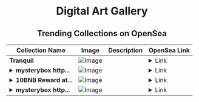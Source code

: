 <div align="center">

# Digital Art Gallery

## Trending Collections on OpenSea

| Collection Name                       | Image                                                                                     | Description                       | OpenSea Link                                                                                          |
|---------------------------------------|-------------------------------------------------------------------------------------------|-----------------------------------|--------------------------------------------------------------------------------------------------------|
| **Tranquil** | ![Image](https://i.seadn.io/s/raw/files/b277991830e9f9bee2d22394c9a772d1.png?w=500&auto=format?w=200&auto=format) |  | <details><summary>Link</summary>[Tranquil](https://opensea.io/collection/tranquil-8)</details> |
| **<details><summary>mysterybox http...</summary>mysterybox https://bit.ly/3zUHK5T</details>** | ![Image](https://i.seadn.io/s/raw/files/517848998cd7a473c682d4d27cbfe785.jpg?w=500&auto=format?w=200&auto=format) |  | <details><summary>Link</summary>[mysterybox https://bit.ly/3zUHK5T](https://opensea.io/collection/mysterybox-https-bit-ly-3zuhk5t-10)</details> |
| **<details><summary>10BNB Reward at...</summary>10BNB Reward at airdropbnb.cfd  🎁</details>** | ![Image](https://i.seadn.io/s/raw/files/3bf5cc317ad9afe16af7f58d5b073ec0.jpg?w=500&auto=format?w=200&auto=format) |  | <details><summary>Link</summary>[10BNB Reward at airdropbnb.cfd  🎁](https://opensea.io/collection/10bnb-reward-at-airdropbnb-cfd-9)</details> |
| **<details><summary>mysterybox http...</summary>mysterybox https://bit.ly/3zUHK5T</details>** | ![Image](https://i.seadn.io/s/raw/files/517848998cd7a473c682d4d27cbfe785.jpg?w=500&auto=format?w=200&auto=format) |  | <details><summary>Link</summary>[mysterybox https://bit.ly/3zUHK5T](https://opensea.io/collection/mysterybox-https-bit-ly-3zuhk5t-9)</details> |

</div>